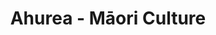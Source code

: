 ---
layout: content
data: culture
title: Ahurea - Māori Culture
isHome: true
link: https://figure.nz/search/?query=kupenga
---